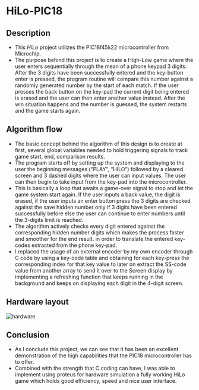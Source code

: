 # HiLo-PIC18

## Description

- This *HiLo* project utilizes the PIC18f45k22 microcontroller from Microchip. 
- The purpose behind this project is to create a High-Low game where the user enters sequentially through the mean of a phone keypad 3 digits. After the 3 digits have been successfully entered and the key-button enter is pressed, the program routine will compare this number against a randomly generated number by the start of each match. If the user presses the back button on the key-pad the current digit being entered is erased and the user can then enter another value instead. After the win situation happens and the number is guessed, the system restarts and the game starts again.


## Algorithm flow
- The basic concept behind the algorithm of this design is to create at first, several global variables needed to hold triggering signals to track game start, end, comparison results.
- The program starts off by setting up the system and displaying to the user the beginning messages (“PLAY”, “HILO”) followed by a cleared screen and 3 dashed digits where the user can input values. The user can then begin to take input from the key-pad into the microcontroller. 
- This is basically a loop that awaits a game-over signal to stop and let the game system start again. If the user inputs a back value, the digit is erased, if the user inputs an enter button press the 3 digits are checked against the save hidden number only if 3 digits have been entered successfully before else the user can continue to enter numbers until the 3-digits limit is reached. 
- The algorithm actively checks every digit entered against the corresponding hidden number digits which makes the process faster and smoother for the end result. in order to translate the entered key-codes extracted from the phone key-pad. 
- I replaced the usage of an external encoder by my own encoder through C code by using a key-code table and obtaining for each key-press the corresponding index for that key value to later on extract the SS-code value from another array to send it over to the Screen display by implementing a refreshing function that keeps running in the background and keeps on displaying each digit in the 4-digit screen.


## Hardware layout

![hardware](https://user-images.githubusercontent.com/86275885/122958333-21599080-d359-11eb-8d5d-a9fb77a3a7c9.png)


## Conclusion
- As I conclude this project, we can see that it has been an excellent demonstration of the high capabilities that the PIC18 microcontroller has to offer. 
- Combined with the strength that C coding can have, I was able to implement using proteus for hardware simulation a fully working HiLo game which holds good efficiency, speed and nice user interface.

